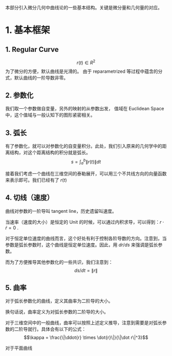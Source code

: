 本部分引入微分几何中曲线论的一些基本结构。关键是微分量和几何量的对应。

# 1. 基本框架

## 1. Regular Curve

$$r(t) \in R^2$$
为了微分的方便，默认曲线是光滑的。
由于 reparametrized 等过程中蕴含的分式，默认曲线的一阶导数非零。

## 2. 参数化

我们取一个参数做自变量，另外的映射的从参数出发， 值域在 Euclidean Space 中，这个值域与一般认知下的图形紧密相关。

## 3. 弧长

有了参数化，就可以对参数化的自变量积分。此处，我们引入原来的几何学中的距离结构，对这个距离结构的积分就是弧长。
$$s = \int_a^b \|r(t)\| dt$$



接着我们考虑一个曲线在三维空间的泰勒展开，可以用三个不共线方向的向量函数来表示即可。我们已经有了 $r(t)$ 


## 4. 切线（速度）

曲线对参数的一阶导叫 tangent line，历史遗留叫速度。

当速率（速度的大小）是恒定的 Unit 的时候，可以通过内积求导，可以得到：$r \cdot \dot{r} = 0$ .

对于恒定单位速度的曲线而言，这个好处有利于控制各阶导数的方向。注意到，当参数是弧长参数时，这个曲线是恒定单位速度。因此，用 $dr/ds$ 来强调是弧长参数。

而为了方便推导其他参数化的一些共识，我们注意到：
$$ds/dt = \|r\|$$


## 5. 曲率

对于弧长参数化的曲线，定义其曲率为二阶导的大小。

换句话说，曲率定义为对弧长参数的二阶导的大小。

对于三维空间中的一般曲线，曲率可以按照上述定义推导，注意到需要是对弧长参数的二阶导就行。具体会有以下的公式：
$$\kappa = \frac{\|\ddot{r} \times \dot{r}\|}{\|\dot r\|^3}$$

对于平面曲线